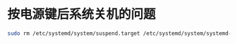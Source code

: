 # 按电源键后系统关机的问题





```bash
sudo rm /etc/systemd/system/suspend.target /etc/systemd/system/systemd-suspend.service
```


